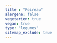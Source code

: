 ```yaml
---
title : "Poireau"
alergene: false
vegetarien: true
vegan: true
type: "legumes"
sitemap_exclude: true
--- 
```

